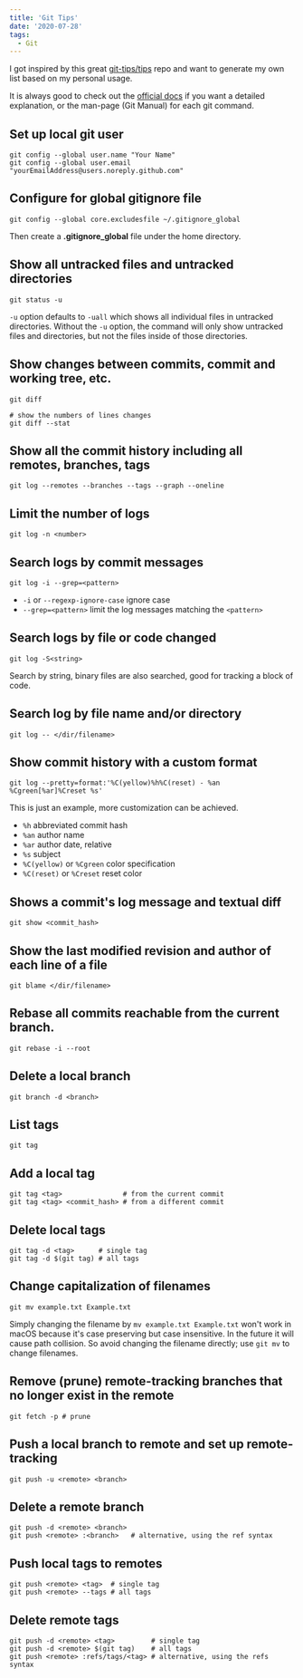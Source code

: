 ```yaml
---
title: 'Git Tips'
date: '2020-07-28'
tags:
  - Git
---
```


I got inspired by this great [git-tips/tips](https://github.com/git-tips/tips) repo and want to generate my own list based on my personal usage.

It is always good to check out the [official docs](https://git-scm.com/docs) if you want a detailed explanation, or the man-page (Git Manual) for each git command.

## Set up local git user

```shell
git config --global user.name "Your Name"
git config --global user.email "yourEmailAddress@users.noreply.github.com"
```

## Configure for global gitignore file

```shell
git config --global core.excludesfile ~/.gitignore_global
```

Then create a **.gitignore_global** file under the home directory.

## Show all untracked files and untracked directories

```shell
git status -u
```

`-u` option defaults to `-uall` which shows all individual files in untracked directories. Without the `-u` option, the command will only show untracked files and directories, but not the files inside of those directories.

## Show changes between commits, commit and working tree, etc.

```shell
git diff

# show the numbers of lines changes
git diff --stat
```

## Show all the commit history including all remotes, branches, tags

```shell
git log --remotes --branches --tags --graph --oneline
```

## Limit the number of logs

```shell
git log -n <number>
```

## Search logs by commit messages

```shell
git log -i --grep=<pattern>
```

- `-i` or `--regexp-ignore-case` ignore case
- `--grep=<pattern>` limit the log messages matching the `<pattern>`

## Search logs by file or code changed

```shell
git log -S<string>
```

Search by string, binary files are also searched, good for tracking a block of code.

## Search log by file name and/or directory

```shell
git log -- </dir/filename>
```

## Show commit history with a custom format

```shell
git log --pretty=format:'%C(yellow)%h%C(reset) - %an %Cgreen[%ar]%Creset %s'
```

This is just an example, more customization can be achieved.

- `%h` abbreviated commit hash
- `%an` author name
- `%ar` author date, relative
- `%s` subject
- `%C(yellow)` or `%Cgreen` color specification
- `%C(reset)` or `%Creset` reset color

## Shows a commit's log message and textual diff

```shell
git show <commit_hash>
```

## Show the last modified revision and author of each line of a file

```shell
git blame </dir/filename>
```

## Rebase all commits reachable from the current branch.

```shell
git rebase -i --root
```

## Delete a local branch

```shell
git branch -d <branch>
```

## List tags

```shell
git tag
```

## Add a local tag

```shell
git tag <tag>               # from the current commit
git tag <tag> <commit_hash> # from a different commit
```

## Delete local tags

```shell
git tag -d <tag>      # single tag
git tag -d $(git tag) # all tags
```

## Change capitalization of filenames

```shell
git mv example.txt Example.txt
```

Simply changing the filename by `mv example.txt Example.txt` won't work in macOS because it's case preserving but case insensitive. In the future it will cause path collision. So avoid changing the filename directly; use `git mv` to change filenames.

## Remove (prune) remote-tracking branches that no longer exist in the remote

```shell
git fetch -p # prune
```

## Push a local branch to remote and set up remote-tracking

```shell
git push -u <remote> <branch>
```

## Delete a remote branch

```shell
git push -d <remote> <branch>
git push <remote> :<branch>   # alternative, using the ref syntax
```

## Push local tags to remotes

```shell
git push <remote> <tag>  # single tag
git push <remote> --tags # all tags
```

## Delete remote tags

```shell
git push -d <remote> <tag>         # single tag
git push -d <remote> $(git tag)    # all tags
git push <remote> :refs/tags/<tag> # alternative, using the refs syntax
```
